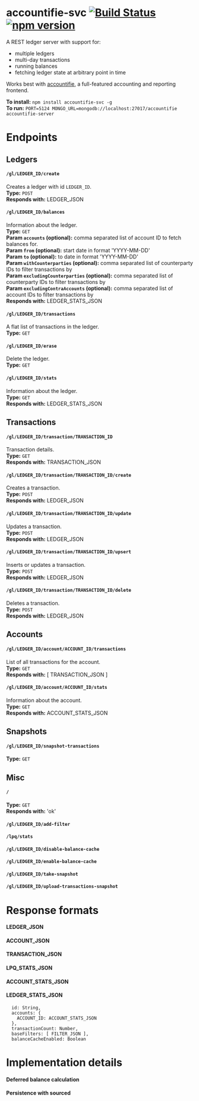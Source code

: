 # accountifie-svc [![Build Status](https://travis-ci.org/electronifie/accountifie-svc.svg)](https://travis-ci.org/electronifie/accountifie-svc) [![npm version](https://badge.fury.io/js/accountifie-svc.svg)](https://www.npmjs.com/package/accountifie-svc)

A REST ledger server with support for:

 - multiple ledgers
 - multi-day transactions
 - running balances
 - fetching ledger state at arbitrary point in time

Works best with [accountifie](https://github.com/electronifie/accountifie), a full-featured accounting and reporting frontend.

**To install:** `npm install accountifie-svc -g`  
**To run:** `PORT=5124 MONGO_URL=mongodb://localhost:27017/accountifie accountifie-server`  

# Endpoints

## Ledgers

#### `/gl/LEDGER_ID/create`
Creates a ledger with id `LEDGER_ID`.  
**Type:** `POST`  
**Responds with:** LEDGER_JSON  

#### `/gl/LEDGER_ID/balances`
Information about the ledger.  
**Type:** `GET`  
**Param `accounts` (optional):** comma separated list of account ID to fetch balances for.  
**Param `from` (optional):** start date in format 'YYYY-MM-DD'  
**Param `to` (optional):** to date in format 'YYYY-MM-DD'  
**Param `withCounterparties` (optional):** comma separated list of counterparty IDs to filter transactions by  
**Param `excludingCounterparties` (optional):** comma separated list of counterparty IDs to filter transactions by  
**Param `excludingContraAccounts` (optional):** comma separated list of account IDs to filter transactions by  
**Responds with:** LEDGER_STATS_JSON  

#### `/gl/LEDGER_ID/transactions`
A flat list of transactions in the ledger.  
**Type:** `GET`  

#### `/gl/LEDGER_ID/erase`
Delete the ledger.  
**Type:** `GET`  

#### `/gl/LEDGER_ID/stats`
Information about the ledger.  
**Type:** `GET`  
**Responds with:** LEDGER_STATS_JSON  

## Transactions

#### `/gl/LEDGER_ID/transaction/TRANSACTION_ID`
Transaction details.  
**Type:** `GET`  
**Responds with:** TRANSACTION_JSON  

#### `/gl/LEDGER_ID/transaction/TRANSACTION_ID/create`
Creates a transaction.  
**Type:** `POST`  
**Responds with:** LEDGER_JSON  

#### `/gl/LEDGER_ID/transaction/TRANSACTION_ID/update`
Updates a transaction.  
**Type:** `POST`  
**Responds with:** LEDGER_JSON  

#### `/gl/LEDGER_ID/transaction/TRANSACTION_ID/upsert`
Inserts or updates a transaction.  
**Type:** `POST`  
**Responds with:** LEDGER_JSON  

#### `/gl/LEDGER_ID/transaction/TRANSACTION_ID/delete`
Deletes a transaction.  
**Type:** `POST`  
**Responds with:** LEDGER_JSON  

## Accounts

#### `/gl/LEDGER_ID/account/ACCOUNT_ID/transactions`
List of all transactions for the account.  
**Type:** `GET`  
**Responds with:** \[ TRANSACTION_JSON \]  

#### `/gl/LEDGER_ID/account/ACCOUNT_ID/stats`
Information about the account.  
**Type:** `GET`  
**Responds with:** ACCOUNT_STATS_JSON  

## Snapshots

#### `/gl/LEDGER_ID/snapshot-transactions`  
**Type:** `GET`  

## Misc

#### `/`
**Type:** `GET`  
**Responds with:** 'ok'  

#### `/gl/LEDGER_ID/add-filter`

#### `/lpq/stats`

#### `/gl/LEDGER_ID/disable-balance-cache`

#### `/gl/LEDGER_ID/enable-balance-cache`

#### `/gl/LEDGER_ID/take-snapshot`

#### `/gl/LEDGER_ID/upload-transactions-snapshot`

# Response formats

#### LEDGER_JSON

#### ACCOUNT_JSON

#### TRANSACTION_JSON

#### LPQ_STATS_JSON

#### ACCOUNT_STATS_JSON

#### LEDGER_STATS_JSON

```
  id: String,
  accounts: {
    ACCOUNT_ID: ACCOUNT_STATS_JSON
  },
  transactionCount: Number,
  baseFilters: [ FILTER_JSON ],
  balanceCacheEnabled: Boolean
```

# Implementation details

#### Deferred balance calculation

#### Persistence with sourced
